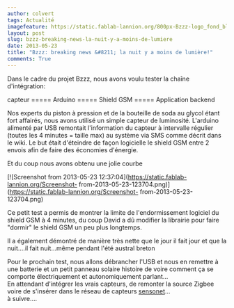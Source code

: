 ```yaml
---
author: colvert
tags: Actualité
imagefeature: https://static.fablab-lannion.org/800px-Bzzz-logo_fond_blanc.jpg
layout: post
slug: bzzz-breaking-news-la-nuit-y-a-moins-de-lumiere
date: 2013-05-23
title: "Bzzz: breaking news &#8211; la nuit y a moins de lumière!"
comments: True
---
```

Dans le cadre du projet Bzzz, nous avons voulu tester la chaîne d'intégration:

capteur ===== Arduino ===== Shield GSM ===== Application backend

Nos experts du piston à pression et de la bouteille de soda au glycol étant
fort affairés, nous avons utilisé un simple capteur de luminosité. L'arduino
alimenté par USB remontait l'information du capteur à intervalle régulier
(toutes les 4 minutes = taille max) au système via SMS comme décrit dans le
wiki. Le but était d'éteindre de façon logicielle le shield GSM entre 2 envois
afin de faire des économies d'énergie.

Et du coup nous avons obtenu une jolie courbe

[![Screenshot from 2013-05-23
12:37:04](https://static.fablab-lannion.org/Screenshot-
from-2013-05-23-123704.png)](https://static.fablab-lannion.org/Screenshot-
from-2013-05-23-123704.png)

Ce petit test a permis de montrer la limite de l'endormissement logiciel du
shield GSM à 4 minutes, du coup David a dû modifier la librairie pour faire
"dormir" le shield GSM un peu plus longtemps.

Il a également démontré de manière très nette que le jour il fait jour et que
la nuit….il fait nuit…même pendant l'été austral breton

Pour le prochain test, nous allons débrancher l'USB et nous en remettre à une
batterie et un petit panneau solaire histoire de voire comment ça se comporte
électriquement et autonomiquement parlant…  
En attendant d'intégrer les vrais capteurs, de remonter la source Zigbee voire
de s'insérer dans le réseau de capteurs
[sensonet](http://projects.emerginov.org/sensonet/)…  
à suivre….





